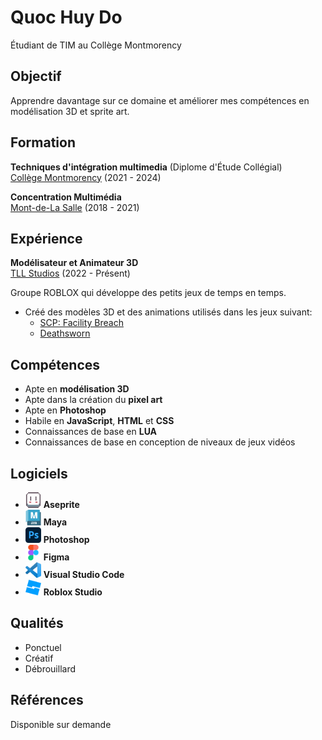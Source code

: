 # Quoc Huy Do
Étudiant de TIM au Collège Montmorency

## Objectif
Apprendre davantage sur ce domaine et améliorer mes compétences en modélisation 3D et sprite art.

## Formation

**Techniques d'intégration multimedia** (Diplome d'Étude Collégial) <br>
[Collège Montmorency](https://www.cmontmorency.qc.ca/) (2021 - 2024)

**Concentration Multimédia**<br>
[Mont-de-La Salle](https://montdelasalle.cslaval.qc.ca/) (2018 - 2021)

## Expérience

**Modélisateur et Animateur 3D**<br>
[TLL Studios](https://www.roblox.com/groups/2755650/TLL-Studios#!/about) (2022 - Présent)

Groupe ROBLOX qui développe des petits jeux de temps en temps.

- Créé des modèles 3D et des animations utilisés dans les jeux suivant:
  - [SCP: Facility Breach](https://www.roblox.com/games/10192723897/SCP-Facility-Breach)
  - [Deathsworn](https://www.roblox.com/games/13202913676/Deathsworn)
  
## Compétences
- Apte en **modélisation 3D**
- Apte dans la création du **pixel art**
- Apte en **Photoshop**
- Habile en **JavaScript**, **HTML** et **CSS**
- Connaissances de base en **LUA**
- Connaissances de base en conception de niveaux de jeux vidéos

## Logiciels
- <img src="img/asepritelogo.png" alt="Aseprite Logo" style="width:25px; height:25px;"> **Aseprite**
- <img src="img/mayalogo.png" alt="Maya Logo" style="width:25px; height:25px;"> **Maya**
- <img src="img/photoshoplogo.png" alt="Photoshop Logo" style="width:25px; height:25px;"> **Photoshop**
- <img src="img/figmalogo.png" alt="Figma Logo" style="width:25px; height:25px;"> **Figma**
- <img src="img/vscodelogo.png" alt="VSC Logo" style="width:25px; height:25px;"> **Visual Studio Code**
- <img src="img/robloxstudiologo.png" alt="Roblox Studio Logo" style="width:25px; height:25px;"> **Roblox Studio**

## Qualités
- Ponctuel
- Créatif
- Débrouillard

## Références
Disponible sur demande
